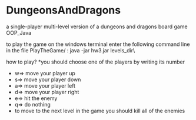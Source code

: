 # DungeonsAndDragons
a single-player multi-level version of a dungeons and dragons board game
OOP_Java

to play the game on the windows terminal enter the following command line in the file PlayTheGame/ : java -jar hw3.jar levels_dir\ 

how to play?
*you should choose one of the players by writing its number
* w=> move your player up
* s=> move your player down
* a=> move your player left
* d=> move your player right
* e=> hit the enemy
* q=> do nothing
* to move to the next level in the game you should kill all of the enemies
